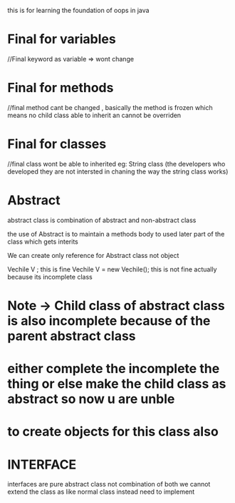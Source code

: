 this is for learning the foundation of oops in java


# Final for variables
//Final keyword as variable => wont change

# Final for methods
//final method cant be changed , basically the method is frozen which means no child class able to inherit
an cannot be overriden

# Final for classes
//final class wont be able to inherited eg: String class (the developers who developed they are not intersted in chaning the way the string class works)


# Abstract 
abstract class is combination of abstract and non-abstract class

the use of Abstract is to maintain a methods body to used later part of the class which gets interits 

We can create only reference for Abstract class not object

Vechile V ; this is fine 
Vechile V = new Vechile(); this is not fine actually because its incomplete class

# Note -> Child class of abstract class is also incomplete because of the parent abstract class   
# either complete the incomplete the thing or else make the child class as abstract so now u are unble 
# to create objects for this class also 


# INTERFACE 

interfaces are pure abstract class not combination of both
we cannot extend the class as like normal class instead need to implement